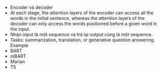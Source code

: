 - Encoder và decoder
- At each stage, the attention layers of the encoder can access all the words in the initial sentence, whereas the attention layers of the decoder can only access the words positioned before a given word in the input.
- Nhận input là một sequence và trả lại output cũng là một sequence.
- Tasks: summarization, translation, or generative question answering.
Example
- BART
- mBART
- Marian
- T5